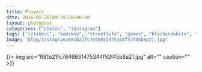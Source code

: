 ```yaml
---
title: Players
date: 2016-05-28T04:35:50+00:00
layout: photopost
categories: ["photos", "instagram"]
tags: ["istanbul", "kadıköy", "streetlife", "games", "blackandwhite", "coffee"]
image: "blog/instagram/681b21fc7846651475344f52f45b8a21.jpg"
---
```


{{< img src="681b21fc7846651475344f52f45b8a21.jpg" alt="" caption="" >}}




